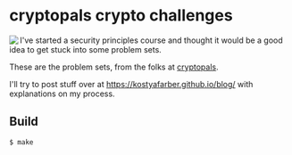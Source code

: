 # cryptopals crypto challenges 

<p align="center">
   <img align="left" src="https://user-images.githubusercontent.com/73378227/236846967-24e50741-6ce9-4a92-a1f1-565af3fbbf0e.png"/>


I've started a security principles course and thought it would be a good idea to get stuck into some problem sets.

These are the problem sets, from the folks at [cryptopals](https://cryptopals.com/).

I'll try to post stuff over at <a>https://kostyafarber.github.io/blog/</a> with explanations on my process.
</p>

## Build

```shell
$ make
```
